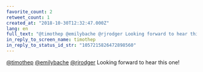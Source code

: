 ```yaml
---
favorite_count: 2
retweet_count: 1
created_at: "2018-10-30T12:32:47.000Z"
lang: en
full_text: "@timothep @emilybache @rjrodger Looking forward to hear this one!"
in_reply_to_screen_name: timothep
in_reply_to_status_id_str: "1057215826472898560"
---
```


[@timothep](https://twitter.com/timothep)
[@emilybache](https://twitter.com/emilybache)
[@rjrodger](https://twitter.com/rjrodger) Looking forward to hear this one!
